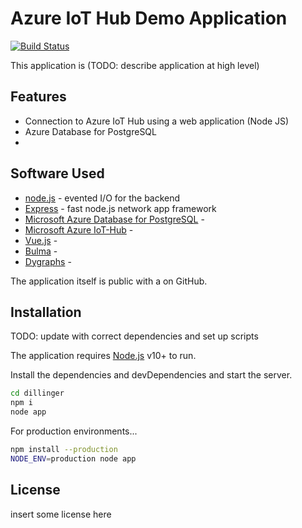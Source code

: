 # Azure IoT Hub Demo Application

[![Build Status](https://travis-ci.org/joemccann/dillinger.svg?branch=master)](https://travis-ci.org/joemccann/dillinger)

This application is (TODO: describe application at high level)

## Features

- Connection to Azure IoT Hub using a web application (Node JS)
- Azure Database for PostgreSQL 
-

## Software Used
- [node.js] - evented I/O for the backend
- [Express] - fast node.js network app framework
- [Microsoft Azure Database for PostgreSQL] - 
- [Microsoft Azure IoT-Hub] - 
- [Vue.js] - 
- [Bulma] - 
- [Dygraphs] - 

The application itself is public with a on GitHub.

## Installation

TODO: update with correct dependencies and set up scripts

The application requires [Node.js](https://nodejs.org/) v10+ to run.

Install the dependencies and devDependencies and start the server.

```sh
cd dillinger
npm i
node app
```

For production environments...

```sh
npm install --production
NODE_ENV=production node app
```

## License

insert some license here

[//]: # (These are reference links used in the body of this note and get stripped out when the markdown processor does its job. There is no need to format nicely because it shouldn't be seen. Thanks SO - http://stackoverflow.com/questions/4823468/store-comments-in-markdown-syntax)

   [git-repo-url]: <https://github.com/joemccann/dillinger.git>
   [Microsoft Azure Database for PostgreSQL]: <https://azure.microsoft.com/en-us/services/postgresql/>
   [Microsoft Azure IoT-Hub]: <https://azure.microsoft.com/en-us/services/iot-hub/>
   [node.js]: <http://nodejs.org>
   [Vue.js]: <https://vuejs.org/>
   [Bulma]: <https://bulma.io/>
   [Dygraphs]: <https://dygraphs.com/>
   [express]: <http://expressjs.com>
   [AngularJS]: <http://angularjs.org>
